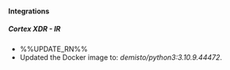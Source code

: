 
#### Integrations
##### Cortex XDR - IR
- %%UPDATE_RN%%
- Updated the Docker image to: *demisto/python3:3.10.9.44472*.
